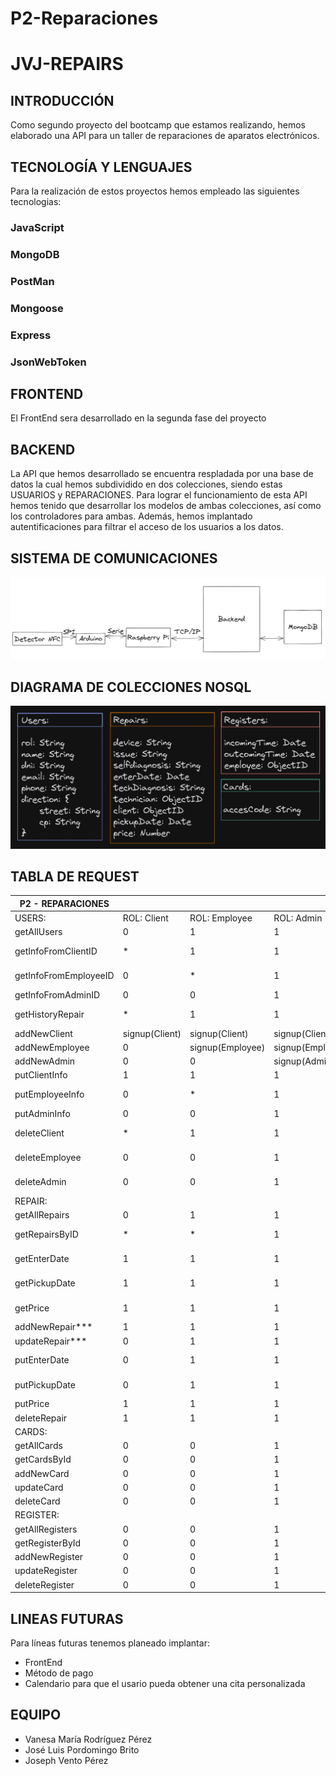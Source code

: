 # P2-Reparaciones

# JVJ-REPAIRS

## INTRODUCCIÓN

Como segundo proyecto del bootcamp que estamos realizando, hemos elaborado una API para un taller de reparaciones de aparatos electrónicos.

## TECNOLOGÍA Y LENGUAJES

Para la realización de estos proyectos hemos empleado las siguientes tecnologias:

### JavaScript

### MongoDB

### PostMan

### Mongoose

### Express

### JsonWebToken

## FRONTEND

El FrontEnd sera desarrollado en la segunda fase del proyecto

## BACKEND

La API que hemos desarrollado se encuentra respladada por una base de datos la cual hemos subdividido en dos colecciones, siendo estas USUARIOS y REPARACIONES.
Para lograr el funcionamiento de esta API hemos tenido que desarrollar los modelos de ambas colecciones,
así como los controladores para ambas. Además, hemos implantado autentificaciones para filtrar el acceso
de los usuarios a los datos.

## SISTEMA DE COMUNICACIONES

![](img/Sistema.PNG)

## DIAGRAMA DE COLECCIONES NOSQL

![](img/updatedCollections.PNG)

## TABLA DE REQUEST

| P2 - REPARACIONES     |                |                  |                  | Comprobaciones de rol:               |                                        |
| --------------------- | -------------- | ---------------- | ---------------- | ------------------------------------ | -------------------------------------- |
| USERS:                | ROL: Client    | ROL: Employee    | ROL: Admin       | Middleware                           | Endpoints                              |
| getAllUsers           | 0              | 1                | 1                | auth + checkRol                      | GET: /api/users/                       |
| getInfoFromClientID   | \*             | 1                | 1                | auth + checkRolFirstAndIdBefore      | GET: /api/users/client/:idUser         |
| getInfoFromEmployeeID | 0              | \*               | 1                | auth + checkRolFirstAdminAndIdBefore | GET: /api/users/employee/:idUser       |
| getInfoFromAdminID    | 0              | 0                | 1                | auth + checkRolAdmin                 | GET: /api/users/admin/:idUser          |
| getHistoryRepair      | \*             | 1                | 1                | auth + checkRolFirstAndIdBefore      | GET: /api/users/:idUser/historyrepair  |
| addNewClient          | signup(Client) | signup(Client)   | signup(Client)   |                                      | POST: /api/users/client/               |
| addNewEmployee        | 0              | signup(Employee) | signup(Employee) |                                      | POST: /api/users/employee/             |
| addNewAdmin           | 0              | 0                | signup(Admin)    |                                      | POST: /api/users/admin/                |
| putClientInfo         | 1              | 1                | 1                | auth                                 | PUT: /api/users/client/:idUser         |
| putEmployeeInfo       | 0              | \*               | 1                | auth + checkRolFirstAdminAndIdBefore | PUT: /api/users/employee/:idUser       |
| putAdminInfo          | 0              | 0                | 1                | auth + checkRolAdmin                 | PUT: /api/users/admin/:idUser          |
| deleteClient          | \*             | 1                | 1                | auth + checkRolFirstAndIdBefore      | DELETE: /api/users/client/:idUser      |
| deleteEmployee        | 0              | 0                | 1                | auth + checkRolAdmin                 | DELETE: /api/users/employee/:idUser    |
| deleteAdmin           | 0              | 0                | 1                | auth + checkRolAdmin                 | DELETE: /api/users/admin/:idUser       |
| REPAIR:               |                |                  |                  |                                      |                                        |
| getAllRepairs         | 0              | 1                | 1                | auth + checkRol                      | GET: /api/repairs/                     |
| getRepairsByID        | \*             | \*               | 1                | auth + checkRolFirstAndIdBefore      | GET: /api/repairs/:idRepair            |
| getEnterDate          | 1              | 1                | 1                | auth + checkRolFirstAndIdBefore      | GET: /api/repairs/:idRepair/enterdate  |
| getPickupDate         | 1              | 1                | 1                | auth + checkRolFirstAndIdBefore      | GET: /api/repairs/:idRepair/pickupdate |
| getPrice              | 1              | 1                | 1                | auth + checkRolFirstAndIdBefore      | GET: /api/repairs/:idRepair/price      |
| addNewRepair\*\*\*    | 1              | 1                | 1                | auth                                 | POST: /api/repairs/                    |
| updateRepair\*\*\*    | 0              | 1                | 1                | auth + checkRol                      | PUT: /api/repairs/:idRepair            |
| putEnterDate          | 0              | 1                | 1                | auth + checkRol                      | PUT: /api/repairs/:idRepair/enterdate  |
| putPickupDate         | 0              | 1                | 1                | auth + checkRol                      | PUT: /api/repairs/:idRepair/pickupdate |
| putPrice              | 1              | 1                | 1                | auth + checkRol                      | PUT: /api/repairs/:idRepair/price      |
| deleteRepair          | 1              | 1                | 1                | auth                                 | DELETE: /api/repairs/:idRepair         |
| CARDS:                |                |                  |                  |                                      |                                        |
| getAllCards           | 0              | 0                | 1                | auth + checkRolAdmin                 | GET: /api/card/                        |
| getCardsById          | 0              | 0                | 1                | auth + checkRolAdmin                 | GET: /api/card/:idCard                 |
| addNewCard            | 0              | 0                | 1                | auth + checkRolAdmin                 | POST: /api/card/                       |
| updateCard            | 0              | 0                | 1                | auth + checkRolAdmin                 | PUT: /api/card/:idCard                 |
| deleteCard            | 0              | 0                | 1                | auth + checkRolAdmin                 | DELETE: /api/card/:idCard              |
| REGISTER:             |                |                  |                  |                                      |                                        |
| getAllRegisters       | 0              | 0                | 1                | auth + checkRolAdmin                 | GET: /api/register/                    |
| getRegisterById       | 0              | 0                | 1                | auth + checkRolAdmin                 | GET: /api/register/                    |
| addNewRegister        | 0              | 0                | 1                | auth + checkRolAdmin                 | POST: /api/register/                   |
| updateRegister        | 0              | 0                | 1                | auth + checkRolAdmin                 | PUT: /api/register/:idRegister         |
| deleteRegister        | 0              | 0                | 1                | auth + checkRolAdmin                 | DELETE: /api/register/:idRegister      |

## LINEAS FUTURAS

Para líneas futuras tenemos planeado implantar:

- FrontEnd
- Método de pago
- Calendario para que el usario pueda obtener una cita personalizada

## EQUIPO

- Vanesa María Rodríguez Pérez
- José Luis Pordomingo Brito
- Joseph Vento Pérez
